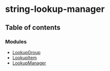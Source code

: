 # string-lookup-manager

## Table of contents

### Modules

- [LookupGroup](modules/lookupgroup.md)
- [LookupItem](modules/lookupitem.md)
- [LookupManager](modules/lookupmanager.md)
